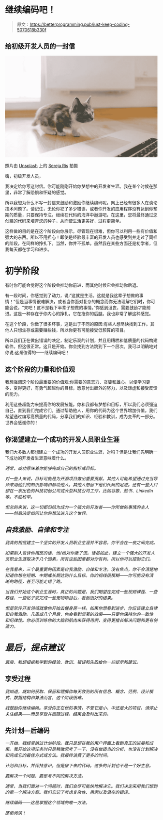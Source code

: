 # 继续编码吧！

> 原文：<https://betterprogramming.pub/just-keep-coding-5070618b330f>

## 给初级开发人员的一封信

![](img/bf2a7507e9923572fffac42df4a83192.png)

照片由 [Unsplash](https://unsplash.com/?utm_source=unsplash&utm_medium=referral&utm_content=creditCopyText) 上的 [Sereja Ris](https://unsplash.com/@kimtheris?utm_source=unsplash&utm_medium=referral&utm_content=creditCopyText) 拍摄

嗨，初级开发人员，

我决定给你写这封信。你可能刚刚开始你梦想中的开发者生涯。我在某个时候在那里，非常了解恐惧和怀疑的感觉。

所以我想为什么不写一封信来鼓励和激励你继续编码呢。网上已经有很多人在谈论技术问题了。请记住，无论你犯了多少错误，或者你开发的应用程序没有达到你预期的质量，只要保持专注。继续在代码的海洋中遨游吧，在这里，您将最终通过您创建的代码来培育您的种子，从而使生活更美好，过程更简单。

这样做的目的是在这个阶段向你展示，尽管现在很难，但你可以利用一些有价值和强大的东西。所以不用担心！即使是经验最丰富的开发人员也感受到并走过了同样的阶段，在同样的挣扎下。当然，你并不孤单。虽然我在某些方面还是初学者，但我每天都在学习和进步。

# **初学阶段**

有时你可能会觉得这个阶段会推动你前进，而其他时候它会推动你后退。

有一段时间，你感觉到了动力，说:“这就是生活。这就是我这辈子想做的事情！”但是当事情很难解决，或者当你面对复杂的概念而你无法理解它们时，你可能会说，“来吧！这不是我下半辈子想做的事情。”你感到沮丧，需要鼓励才能前进。这是一种存在于你内心的挣扎，它在拖你的后腿。我也非常了解这种感觉。

在这个阶段，你做了很多坏事，这是出于不同的原因:有些人想尽快找到工作。其他人只想生存或需要赚些钱，所以你更有可能接受低预算的项目。

所以我们正在做出错误的决定，制定乐观的计划，并且用糟糕和低质量的代码构建软件。但这很正常。这只是开始。你会找到方法跳到下一个层次。我可以明确地对你说:这*是*值得的——继续编码吧！

## **这个阶段的力量和价值观**

我想强调这个阶段最重要的价值观:你需要的意志力、贪婪和雄心，以便学习更多，变得更好，有勇气超越你的目标，愿意付出额外的努力，以及谦虚和接受反馈的能力。

利用这些超能力来提高你的发展技能。你和我都有梦想和目标，所以我们必须强迫自己，直到我们完成它们。通过帮助他人，用你的代码为这个世界增加价值。我们希望通过编写高质量的代码，分享我们的知识、经验和教训，成为变革的一部分。世界会感谢你的！

## **你渴望建立一个成功的开发人员职业生涯**

我们大多数人都想建立一个成功的开发人员职业生涯，对吗？但是让我们先明确一下成功的开发者生涯意味着什么。

*通常，成功意味着你能够完成自己的指标或目标。*

*对一些人来说，目标可能是为开源项目做出重要贡献。其他人可能希望通过充当导师来用他们的知识影响和帮助他人。其他人想留下他们代码的足迹。还有一些人只想在一家出色的科技初创公司或大型科技公司工作，比如谷歌、脸书、LinkedIn 等。不胜枚举。*

*但总的来说，这一切都归结为成为一个强大的开发者——你所做的事情的主人——然后决定如何让你的想法进入这个世界。*

## ***自我激励、自律和专注***

*我真的相信建立一个坚实的开发人员职业生涯并不容易，你不会在一夜之间完成。*

*如果别人告诉你相反的话，他/她对你撒了谎。话虽如此，建立一个强大的开发人员职业生涯取决于几个因素，所有这些因素都对你有利，所以你可以控制它们。*

*在我看来，三个最重要的因素是自我激励、自律和专注。没有焦点，你不会清楚地知道你想在短期、中期或长期达到什么目标。你的视线很模糊——你可能没有清晰的路径，甚至可能走错了路。*

*当我们开始这个职业生涯时，真正的问题是，我们期望在完成一些视频课程、一些教程、一些帖子或完成一些宠物项目后，看到很好的结果。*

*但是软件开发领域就像你开始去健身房一样。如果你想看到进步，你应该建立自律和自我激励。几周或几个月后，你会看到显著的效果——只要你保持你的一致性和纪律性。你必须训练你的大脑和肌肉来获得用例，变得更擅长解决问题和更有创造力。*

# ***最后，提点建议***

*最后，我想根据我学到的经验、教训、错误和失败给你一些提示和建议。*

## **享受过程**

*我知道，就如何获取、保留和理解你每天收到的所有信息、概念、范例、设计模式、数据结构和算法而言，这个阶段很难。*

*我鼓励你继续编码。享受你正在做的事情，不管它是小、中还是大的项目。请停止关注结果——而是享受并跟随过程。结果会及时出来的。*

## **先计划—后编码**

*一开始，我经常跳过计划阶段。我只是想在我的用户界面上看到真正的进展和成果。我开始这项任务时只是稍微思考了一下，没有做适当的分析，也没有计划解决和完成它的最佳方式或方法。我最终浪费了更多的时间。*

*计划和目标，并保持意识。但是接下来的代码。过多的计划也不是一个好主意。*

*要解决一个问题，要思考不同的解决方法。*

*通常，当我们面对一个问题时，我们会尽可能快地解决它。我们决定采用我们想到的第一个解决方案。我们忘记了考虑复杂性、用例以及潜在的错误。*

*继续编码——这是掌握这个领域的唯一方法。*

*感谢阅读！*